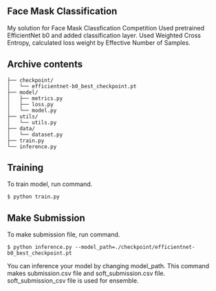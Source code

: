## Face Mask Classification
My solution for Face Mask Classfication Competition
Used pretrained EfficientNet b0 and added classification layer.
Used Weighted Cross Entropy, calculated loss weight by Effective Number of Samples.

## Archive contents
```
├── checkpoint/
│   └── efficientnet-b0_best_checkpoint.pt
├── model/
│   ├── metrics.py
│   ├── loss.py
│   └── model.py
├── utils/
│   └── utils.py
├── data/
│   └── dataset.py
├── train.py
└── inference.py
```

## Training
To train model, run command.
```
$ python train.py
```

## Make Submission
To make submission file, run command.
```
$ python inference.py --model_path=./checkpoint/efficientnet-b0_best_checkpoint.pt
```
You can inference your model by changing model_path.
This command makes submission.csv file and soft_submission.csv file.
soft_submission_csv file is used for ensemble.